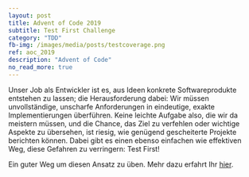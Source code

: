 ```yaml
---
layout: post
title: Advent of Code 2019
subtitle: Test First Challenge
category: "TDD"
fb-img: /images/media/posts/testcoverage.png
ref: aoc_2019
description: "Advent of Code"
no_read_more: true
---
```


Unser Job als Entwickler ist es, aus Ideen konkrete Softwareprodukte entstehen zu lassen; die Herausforderung dabei: Wir müssen unvollständige, unscharfe Anforderungen in eindeutige, exakte Implementierungen überführen. Keine leichte Aufgabe also, die wir da meistern müssen, und die Chance, das Ziel zu verfehlen oder wichtige Aspekte zu übersehen, ist riesig, wie genügend gescheiterte Projekte berichten können. Dabei gibt es einen ebenso einfachen wie effektiven Weg, diese Gefahren zu verringern: Test First!

Ein guter Weg um diesen Ansatz zu üben. Mehr dazu erfahrt Ihr [hier](https://aoc-2019.netlify.com/news/2019-12-13-test-first.html).
